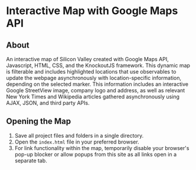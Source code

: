# Interactive Map with Google Maps API

## About
An interactive map of Silicon Valley created with Google Maps API, Javascript, HTML, CSS, and the KnockoutJS framework. This dynamic map is filterable and includes highlighted locations that use observables to update the webpage asynchronously with location-specific information, depending on the selected marker. This information includes an interactive Google StreetView image, company logo and address, as well as relevant New York Times and Wikipedia articles gathered asynchronously using AJAX, JSON, and third party APIs.

## Opening the Map
1. Save all project files and folders in a single directory.
1. Open the `index.html` file in your preferred browser.
1. For link functionality within the map, temporarily disable your browser's pop-up blocker or allow popups from this site 
as all links open in a separate tab.
